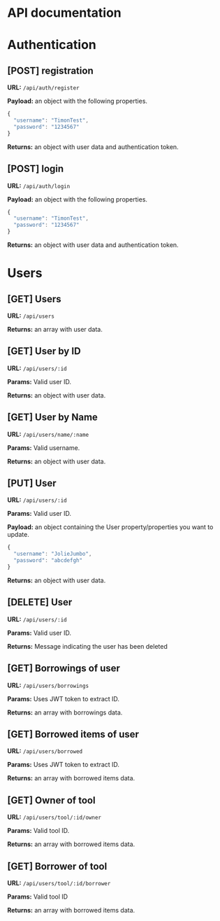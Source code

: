 # API documentation

# Authentication

## [POST] registration

**URL:** `/api/auth/register`

**Payload:** an object with the following properties.

```js
{
  "username": "TimonTest",
  "password": "1234567"
}
```

**Returns:** an object with user data and authentication token.


## [POST] login

**URL:** `/api/auth/login`

**Payload:** an object with the following properties.

```js
{
  "username": "TimonTest",
  "password": "1234567"
}
```

**Returns:** an object with user data and authentication token.
  

# Users

## [GET] Users

**URL:** `/api/users`

**Returns:** an array with user data.


## [GET] User by ID

**URL:** `/api/users/:id`

**Params:** Valid user ID.

**Returns:** an object with user data.


## [GET] User by Name

**URL:** `/api/users/name/:name`

**Params:** Valid username.

**Returns:** an object with user data.


## [PUT] User

**URL:** `/api/users/:id`

**Params:** Valid user ID.

**Payload:** an object containing the User property/properties you want to update.

```js
{
  "username": "JolieJumbo",
  "password": "abcdefgh"
}
```

**Returns:** an object with user data.


## [DELETE] User

**URL:** `/api/users/:id`

**Params:** Valid user ID.

**Returns:** Message indicating the user has been deleted


## [GET] Borrowings of user

**URL:** `/api/users/borrowings`

**Params:** Uses JWT token to extract ID.

**Returns:** an array with borrowings data.


## [GET] Borrowed items of user

**URL:** `/api/users/borrowed`

**Params:** Uses JWT token to extract ID.

**Returns:** an array with borrowed items data.


## [GET] Owner of tool

**URL:** `/api/users/tool/:id/owner`

**Params:** Valid tool ID.

**Returns:** an array with borrowed items data.


## [GET] Borrower of tool

**URL:** `/api/users/tool/:id/borrower`

**Params:** Valid tool ID

**Returns:** an array with borrowed items data.


